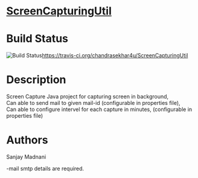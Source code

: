 <a href="http://chandrasekhar4u.github.io/ScreenCapturingUtil/" class="code">ScreenCapturingUtil</a>
===================

Build Status
===================
<img src="https://travis-ci.org/chandrasekhar4u/ScreenCapturingUtil.png?branch=master" alt="Build Status" />https://travis-ci.org/chandrasekhar4u/ScreenCapturingUtil

Description
===================
Screen Capture Java project for capturing screen in background, <br/>
Can able to send mail to given mail-id (configurable in properties file),<br/>
Can able to configure intervel for each capture in minutes, (configurable in properties file)<br/>

Authors
===================
Sanjay Madnani

-mail smtp details are required.


